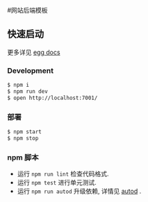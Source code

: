 #网站后端模板



## 快速启动

<!-- add docs here for user -->

更多详见 [egg docs][egg] 

### Development

```bash
$ npm i
$ npm run dev
$ open http://localhost:7001/
```

### 部署

```bash
$ npm start
$ npm stop
```

### npm 脚本

- 运行 `npm run lint` 检查代码格式.
- 运行 `npm test` 进行单元测试.
- 运行 `npm run autod` 升级依赖, 详情见 [autod](https://www.npmjs.com/package/autod) .


[egg]: https://eggjs.org